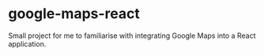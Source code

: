 # google-maps-react

Small project for me to familiarise with integrating Google Maps into a React application.
